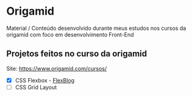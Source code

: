 # Origamid

</div>
Material / Conteúdo desenvolvido durante meus estudos nos cursos da origamid com foco em desenvolvimento Front-End

## Projetos feitos no curso da origamid

Site: https://www.origamid.com/cursos/

- [x] CSS Flexbox - [FlexBlog](https://github.com/SamuelLuzSantana/Origamid/tree/main/CSS%20Flexbox/flexblog)
- [ ] CSS Grid Layout
